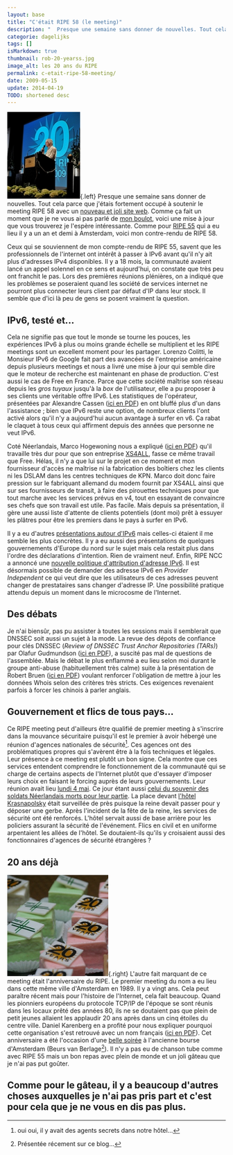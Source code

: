 ```yaml
---
layout: base
title: "C'était RIPE 58 (le meeting)"
description: "  Presque une semaine sans donner de nouvelles. Tout cela parce que j'étais fortement occupé à soutenir le meeting RIPE 58 avec un nouveau et joli site web. "
categorie: dagelijks
tags: []
isMarkdown: true
thumbnail: rob-20-yearss.jpg
image_alt: les 20 ans du RIPE
permalink: c-etait-ripe-58-meeting/
date: 2009-05-15
update: 2014-04-19
TODO: shortened desc
---
```


![les 20 ans du RIPE](rob-20-yearss.jpg){.left}
Presque une semaine sans donner de nouvelles. Tout cela parce que j'étais fortement occupé à soutenir le meeting RIPE 58 avec un [nouveau et joli site web](http://www.ripe.net/ripe/meetings/ripe-58/). Comme ça fait un moment que je ne vous ai pas parlé de [mon boulot](/mon-nouveau-boulot-3), voici une mise à jour que vous trouverez je l'espère intéressante. Comme pour [RIPE 55](/c-etait-ripe-55-meeting) qui a eu lieu il y a un an et demi à Amsterdam, voici mon contre-rendu de RIPE 58.

Ceux qui se souviennent de mon compte-rendu de RIPE 55, savent que les professionnels de l'internet ont intérêt à passer à IPv6 avant qu'il n'y ait plus d'adresses IPv4 disponibles. Il y a 18 mois, la communauté avaient lancé un appel solennel en ce sens et aujourd'hui, on constate que très peu ont franchit le pas. Lors des premières réunions plénières, on a indiqué que les problèmes se poseraient quand les société de services internet ne pourront plus connecter leurs client par défaut d'IP dans leur stock. Il semble que d'ici là peu de gens se posent vraiment la question.

## IPv6, testé et... 

Cela ne signifie pas que tout le monde se tourne les pouces, les expériences IPv6 à plus ou moins grande échelle se multiplient et les RIPE meetings sont un excellent moment pour les partager. Lorenzo Colitti, le Monsieur IPv6 de Google fait part des avancées de l'entreprise américaine depuis plusieurs meetings et nous a livré une mise à jour qui semble dire que le moteur de recherche est maintenant en phase de production. C'est aussi le cas de Free en France. Parce que cette société maîtrise son réseau depuis les *gros tuyaux* jusqu'à la *box* de l'utilisateur, elle a pu proposer à ses clients une véritable offre IPv6. Les statistiques de l'opérateur, présentées par Alexandre Cassen ([ici en PDF](http://www.ripe.net/ripe/meetings/ripe-58/content/presentations/ipv6-free.pdf)) en ont bluffé plus d'un dans l'assistance ; bien que IPv6 reste une option, de nombreux clients l'ont activé alors qu'il n'y a aujourd'hui aucun avantage à surfer en v6. Ça rabat le claquet à tous ceux qui affirment depuis des années que personne ne veut IPv6.

Coté Néerlandais, Marco Hogewoning nous a expliqué ([ici en PDF](http://www.ripe.net/ripe/meetings/ripe-58/content/presentations/ipv6-xs4all.pdf)) qu'il travaille très dur pour que son entreprise [XS4ALL](/xs4all-suite-upc), fasse ce même travail que Free. Hélas, il n'y a que lui sur le projet en ce moment et mon fournisseur d'accès ne maîtrise ni la fabrication des boîtiers chez les clients ni les DSLAM dans les centres techniques de KPN. Marco doit donc faire pression sur le fabriquant allemand du modem fournit par XS4ALL ainsi que sur ses fournisseurs de transit, à faire des pirouettes techniques pour que tout marche avec les services prévus en v4, tout en essayant de convaincre ses chefs que son travail est utile. Pas facile. Mais depuis sa présentation, il gère une aussi liste d'attente de clients potentiels (dont moi) prêt à essuyer les plâtres pour être les premiers dans le pays à surfer en IPv6.

Il y a eu d'autres [présentations autour d'IPv6](http://www.ripe.net/ripe/meetings/ripe-58/archives.php?day=tuesday) mais celles-ci étaient il me semble les plus concrètes. Il y a eu aussi des présentations de quelques gouvernements d'Europe du nord sur le sujet mais cela restait plus dans l'ordre des déclarations d'intention. Rien de vraiment neuf. Enfin, RIPE NCC a annoncé une [nouvelle politique d'attribution d'adresse IPv6](http://www.ripe.net/ripe/docs/ipv6-policy.html). Il est désormais possible de demander des adresse IPv6 en *Provider Independent* ce qui veut dire que les utilisateurs de ces adresses peuvent changer de prestataires sans changer d'adresse IP. Une possibilité pratique attendu depuis un moment dans le microcosme de l'Internet.

## Des débats

Je n'ai biensûr, pas pu assister à toutes les sessions mais il semblerait que DNSSEC soit aussi un sujet à la mode. La revue des dépots de confiance pour clés DNSSEC  (*Review of DNSSEC Trust Anchor Repositories (TARs)*) par Olafur Gudmundson ([ici en PDF](http://www.ripe.net/ripe/meetings/ripe-58/content/presentations/tars.pdf)),  a suscité pas mal de questions de l'assemblée. Mais le débat le plus enflammé a eu lieu selon moi durant le groupe anti-abuse (habituellement très calme) suite à la présentation de Robert Bruen ([ici en PDF](http://www.ripe.net/ripe/meetings/ripe-58/content/presentations/knuj0n-aawg.pdf)) voulant renforcer l'obligation de mettre à jour les données Whois selon des critères très stricts. Ces exigences revenaient parfois à forcer les chinois à parler anglais.

## Gouvernement et flics de tous pays...

Ce RIPE meeting peut d'ailleurs être qualifié de premier meeting à s'inscrire dans la mouvance sécuritaire puisqu'il est le premier à avoir hébergé une réunion d'agences nationales de sécurité[^1]. Ces agences ont des problématiques propres qui s'avèrent être à la fois techniques et légales. Leur présence à ce meeting est plutôt un bon signe. Cela montre que ces services entendent comprendre le fonctionnement de la communauté qui se charge de certains aspects de l'Internet plutôt que d'essayer d'imposer leurs choix en faisant le forcing auprès de leurs gouvernements. Leur réunion avait lieu [lundi 4 mai](http://www.ripe.net/ripe/meetings/ripe-58/agendas.php?day=monday). Ce jour étant aussi [celui du souvenir des soldats Néerlandais morts pour leur partie](/dodenherdenking-le-jour-du-souvenir). La place devant [l'hôtel Krasnapolsky](http://www.flickr.com/photos/13274211@N00/420216118/) était surveillée de près puisque la reine devait passer pour y déposer une gerbe. Après l'incident de la fête de la reine, les services de sécurité ont été renforcés. L'hôtel servait aussi de base arrière pour les policiers assurant la sécurité de l'événement. Flics en civil et en uniforme arpentaient les allées de l'hôtel. Se doutaient-ils qu'ils y croisaient aussi des fonctionnaires d'agences de sécurité étrangères ?

## 20 ans déjà
![gateau des 20 ans de RIPE](20-ans-ripe.jpg){.right}
L'autre fait marquant de ce meeting était l'anniversaire du RIPE. Le premier meeting du nom a eu lieu dans cette même ville d'Amsterdam en 1989. Il y a vingt ans. Cela peut paraître récent mais pour l'histoire de l'Internet, cela fait beaucoup. Quand les pionniers européens  du protocole TCP/IP de l'époque se sont réunis dans les locaux prêté des années 80, ils ne se doutaient pas que plein de petit jeunes allaient les applaudir 20 ans après dans un cinq étoiles du centre ville. Daniel Karenberg en a profité pour nous expliquer pourquoi cette organisation s'est retrouvé avec un nom français ([ici en PDF](http://www.ripe.net/ripe/meetings/ripe-58/content/presentations/the-origins-of-ripe.pdf)). Cet anniversaire a été l'occasion d'une [belle soirée](http://www.ripe.net/ripe/meetings/ripe-58/social-events.php?day=thursday) à l'ancienne bourse d'Amsterdam (Beurs van Berlage[^2]). Il n'y a pas eu de chanson tube comme avec RIPE 55 mais un bon repas avec plein de monde et un joli gâteau que je n'ai pas put goûter.

Comme pour le gâteau, il y a beaucoup d'autres choses auxquelles je n'ai pas pris part et c'est pour cela que je ne vous en dis pas plus.
---
[^1]: oui oui, il y avait des agents secrets dans notre hôtel...
[^2]: Présentée récement sur ce blog...